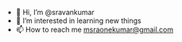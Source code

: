 - 👋 Hi, I’m @sravankumar
- 👀 I’m interested in learning new things
- 📫 How to reach me msraonekumar@gmail.com

<!---
sraonekumar/sraonekumar is a ✨ special ✨ repository because its `README.md` (this file) appears on your GitHub profile.
You can click the Preview link to take a look at your changes.
--->
